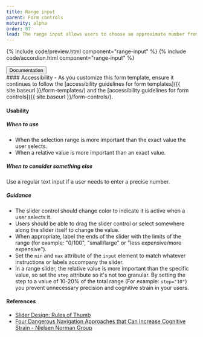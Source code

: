 ```yaml
---
title: Range input
parent: Form controls
maturity: alpha
order: 07
lead: The range input allows users to choose an approximate number from a range.
---
```


{% include code/preview.html component="range-input" %}
{% include code/accordion.html component="range-input" %}

<div class="usa-accordion-bordered component-docs">
  <button class="usa-button-unstyled usa-accordion-button"
      aria-expanded="true" aria-controls="range-docs">
    Documentation
  </button>
  <div id="range-docs" aria-hidden="false" class="usa-accordion-content" markdown="1">
#### Accessibility
- As you customize this form template, ensure it continues to follow the [accessibility guidelines for form templates]({{ site.baseurl }}/form-templates/) and the [accessibility guidelines for form controls]({{ site.baseurl }}/form-controls/).

#### Usability
##### When to use
- When the selection range is more important than the exact value the user selects.
- When a relative value is more important than an exact value.

##### When to consider something else 
Use a regular text input if a user needs to enter a precise number.

##### Guidance
- The slider control should change color to indicate it is active when a user selects it.
- Users should be able to drag the slider control or select somewhere along the slider itself to change the value.
- When appropriate, label the ends of the slider with the limits of the range (for example: "0/100", "small/large" or "less expensive/more expensive").
- Set the `min` and `max` attribute of the `input` element to match whatever instructions or labels accompany the slider.
- In a range slider, the relative value is more important than the specific value, so set the `step` attribute so it's not too granular. By setting the step to a value of 10-20% of the total range (For example: `step="10"`) you prevent unnecessary precision and cognitive strain in your users.

#### References
- [Slider Design: Rules of Thumb](https://www.nngroup.com/articles/gui-slider-controls/)
- [Four Dangerous Navigation Approaches that Can Increase Cognitive Strain - Nielsen Norman Group](http://www.nngroup.com/articles/navigation-cognitive-strain/)
</div>
</div>
